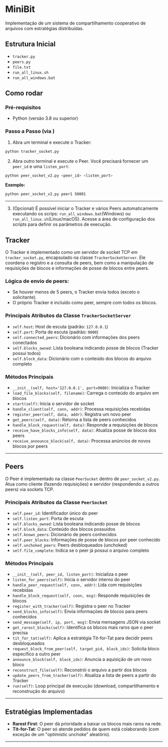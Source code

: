 
# MiniBit

Implementação de um sistema de compartilhamento cooperativo de arquivos com estratégias distribuídas.

## Estrutura Inicial

- `tracker.py`
- `peers.py`
- `file.txt`
- `run_all_linux.sh`
- `run_all_windows.bat`

## Como rodar

### Pré-requisitos

- Python (versão 3.8 ou superior)

### Passo a Passo (via )

1. Abra um terminal e execute o Tracker:

```bash
python tracker_socket.py
```

2. Abra outro terminal e execute o Peer. Você precisará fornecer um `peer_id` e uma `listen_port`:

```bash
python peer_socket_v2.py <peer_id> <listen_port>
```

**Exemplo:**

```bash
python peer_socket_v2.py peer1 50001
```

---

3. (Opcional) É possível iniciar o Tracker e vários Peers automaticamente executando os scrips: `run_all_windows.bat`(Windows) ou `run_all_linux.sh`(Linux/macOS). Acesse a área de configuração dos scripts para definir os parâmetros de execução.

## Tracker

O Tracker é implementado como um servidor de socket TCP em `tracker_socket.py`, encapsulado na classe `TrackerSocketServer`. Ele coordena o registro e a consulta de peers, bem como a manipulação de requisições de blocos e informações de posse de blocos entre peers.

### Lógica de envio de peers:

- Se houver menos de 5 peers, o Tracker envia todos (exceto o solicitante).
- O próprio Tracker é incluído como peer, sempre com todos os blocos.

### Principais Atributos da Classe `TrackerSocketServer`

- `self.host`: Host de escuta (padrão: `127.0.0.1`)
- `self.port`: Porta de escuta (padrão: `9000`)
- `self.connected_peers`: Dicionário com informações dos peers conectados
- `self.blocks_owned`: Lista booleana indicando posse de blocos (Tracker possui todos)
- `self.block_data`: Dicionário com o conteúdo dos blocos do arquivo completo

### Métodos Principais

- `__init__(self, host='127.0.0.1', port=9000)`: Inicializa o Tracker
- `load_file_blocks(self, filename)`: Carrega o conteúdo do arquivo em blocos
- `start(self)`: Inicia o servidor de socket
- `handle_client(self, conn, addr)`: Processa requisições recebidas
- `register_peer(self, data, addr)`: Registra um novo peer
- `get_peers(self, data)`: Retorna a lista de peers conhecidos
- `handle_block_request(self, data)`: Responde a requisições de blocos
- `receive_have_blocks_info(self, data)`: Atualiza posse de blocos dos peers
- `receive_announce_block(self, data)`: Processa anúncios de novos blocos por peers

---

## Peers

O Peer é implementado na classe `PeerSocket` dentro de `peer_socket_v2.py`. Atua como cliente (fazendo requisições) e servidor (respondendo a outros peers) via sockets TCP.

### Principais Atributos da Classe `PeerSocket`

- `self.peer_id`: Identificador único do peer
- `self.listen_port`: Porta de escuta
- `self.blocks_owned`: Lista booleana indicando posse de blocos
- `self.block_data`: Conteúdo dos blocos possuídos
- `self.known_peers`: Dicionário de peers conhecidos
- `self.peer_blocks`: Informações de posse de blocos por peer conhecido
- `self.unchoked_peers`: Peers desbloqueados (unchoked)
- `self.file_complete`: Indica se o peer já possui o arquivo completo

### Métodos Principais

- `__init__(self, peer_id, listen_port)`: Inicializa o peer
- `listen_for_peers(self)`: Inicia o servidor interno do peer
- `handle_peer_request(self, conn, addr)`: Lida com requisições recebidas
- `handle_block_request(self, conn, msg)`: Responde requisições de blocos
- `register_with_tracker(self)`: Registra o peer no Tracker
- `send_blocks_info(self)`: Envia informações de blocos para peers conhecidos
- `send_message(self, ip, port, msg)`: Envia mensagens JSON via socket
- `get_rarest_blocks(self)`: Identifica os blocos mais raros que o peer precisa
- `tit_for_tat(self)`: Aplica a estratégia Tit-for-Tat para decidir peers desbloqueados
- `request_block_from_peer(self, target_pid, block_idx)`: Solicita bloco específico a outro peer
- `announce_block(self, block_idx)`: Anuncia a aquisição de um novo bloco
- `reconstruct_file(self)`: Reconstrói o arquivo a partir dos blocos
- `update_peers_from_tracker(self)`: Atualiza a lista de peers a partir do Tracker
- `run(self)`: Loop principal de execução (download, compartilhamento e reconstrução do arquivo)

---

## Estratégias Implementadas

- **Rarest First**: O peer dá prioridade a baixar os blocos mais raros na rede.
- **Tit-for-Tat**: O peer só atende pedidos de quem está colaborando (com exceção de um "optimistic unchoke" aleatório).

---
